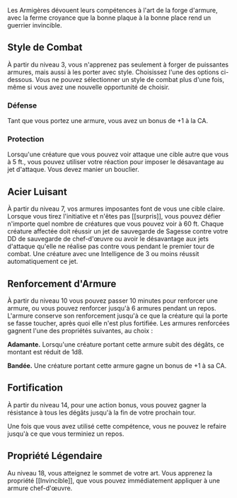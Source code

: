 Les Armigères dévouent leurs compétences à l'art de la forge d'armure, avec la ferme croyance que la bonne plaque à la bonne place rend un guerrier invincible.

## Style de Combat

À partir du niveau 3, vous n'apprenez pas seulement à forger de puissantes armures, mais aussi à les porter avec style. Choisissez l'une des options ci-dessous. Vous ne pouvez sélectionner un style de combat plus d'une fois, même si vous avez une nouvelle opportunité de choisir.

### Défense

Tant que vous portez une armure, vous avez un bonus de +1 à la CA.
### Protection

Lorsqu'une créature que vous pouvez voir attaque une cible autre que vous à 5 ft., vous pouvez utiliser votre réaction pour imposer le désavantage au jet d'attaque. Vous devez manier un bouclier.

## Acier Luisant

À partir du niveau 7, vos armures imposantes font de vous une cible claire. Lorsque vous tirez l'initiative et n'êtes pas [[surpris]], vous pouvez défier n'importe quel nombre de créatures que vous pouvez voir à 60 ft. Chaque créature affectée doit réussir un jet de sauvegarde de Sagesse contre votre DD de sauvegarde de chef-d'œuvre ou avoir le désavantage aux jets d'attaque qu'elle ne réalise pas contre vous pendant le premier tour de combat. Une créature avec une Intelligence de 3 ou moins réussit automatiquement ce jet.

## Renforcement d'Armure

À partir du niveau 10 vous pouvez passer 10 minutes pour renforcer une armure, ou vous pouvez renforcer jusqu'à 6 armures pendant un repos. L'armure conserve son renforcement jusqu'à ce que la créature qui la porte se fasse toucher, après quoi elle n'est plus fortifiée. Les armures renforcées gagnent l'une des propriétés suivantes, au choix :

__Adamante.__ Lorsqu'une créature portant cette armure subit des dégâts, ce montant est réduit de 1d8.

__Bandée.__ Une créature portant cette armure gagne un bonus de +1 à sa CA.

## Fortification

À partir du niveau 14, pour une action bonus, vous pouvez gagner la résistance à tous les dégâts jusqu'à la fin de votre prochain tour.

Une fois que vous avez utilisé cette compétence, vous ne pouvez le refaire jusqu'à ce que vous terminiez un repos.

## Propriété Légendaire

Au niveau 18, vous atteignez le sommet de votre art. Vous apprenez la propriété [[Invincible]], que vous pouvez immédiatement appliquer à une armure chef-d'œuvre.
